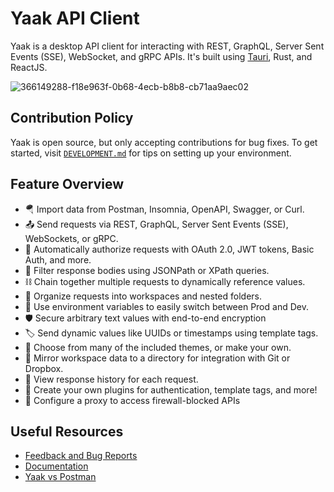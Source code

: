 # Yaak API Client

Yaak is a desktop API client for interacting with REST, GraphQL, Server Sent Events (SSE), WebSocket, and gRPC
APIs. It's built using [Tauri](https://tauri.app), Rust, and ReactJS.

![366149288-f18e963f-0b68-4ecb-b8b8-cb71aa9aec02](https://github.com/user-attachments/assets/ca83b7ad-5708-411b-8faf-e36b365841a4)

## Contribution Policy

Yaak is open source, but only accepting contributions for bug fixes. To get started, 
visit [`DEVELOPMENT.md`](DEVELOPMENT.md) for tips on setting up your environment.

## Feature Overview

- 🪂 Import data from Postman, Insomnia, OpenAPI, Swagger, or Curl.<br/>
- 📤 Send requests via REST, GraphQL, Server Sent Events (SSE), WebSockets, or gRPC.<br/>
- 🔐 Automatically authorize requests with OAuth 2.0, JWT tokens, Basic Auth, and more.<br/>
- 🔎 Filter response bodies using JSONPath or XPath queries.<br/>
- ⛓️ Chain together multiple requests to dynamically reference values.<br/>
- 📂 Organize requests into workspaces and nested folders.<br/>
- 🧮 Use environment variables to easily switch between Prod and Dev.<br/>
- 🛡️ Secure arbitrary text values with end-to-end encryption<br/>
- 🏷️ Send dynamic values like UUIDs or timestamps using template tags.<br/>
- 🎨 Choose from many of the included themes, or make your own.<br/>
- 💽 Mirror workspace data to a directory for integration with Git or Dropbox.<br/>
- 📜 View response history for each request.<br/>
- 🔌 Create your own plugins for authentication, template tags, and more!<br/>
- 🛜 Configure a proxy to access firewall-blocked APIs

## Useful Resources

- [Feedback and Bug Reports](https://feedback.yaak.app)
- [Documentation](https://feedback.yaak.app/help)
- [Yaak vs Postman](https://yaak.app/blog/postman-alternative)
